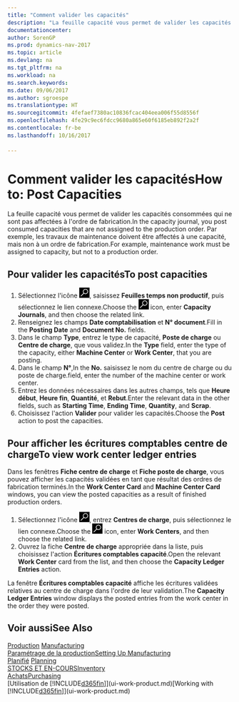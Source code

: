 ```yaml
---
title: "Comment valider les capacités"
description: "La feuille capacité vous permet de valider les capacités consommées qui ne sont pas affectées à l'ordre de fabrication. Par exemple, les travaux de maintenance doivent être affectés à une capacité, mais non à un ordre de fabrication."
documentationcenter: 
author: SorenGP
ms.prod: dynamics-nav-2017
ms.topic: article
ms.devlang: na
ms.tgt_pltfrm: na
ms.workload: na
ms.search.keywords: 
ms.date: 09/06/2017
ms.author: sgroespe
ms.translationtype: HT
ms.sourcegitcommit: 4fefaef7380ac10836fcac404eea006f55d8556f
ms.openlocfilehash: 4fe29c9ec6fdcc9680a865e60f6185eb892f2a2f
ms.contentlocale: fr-be
ms.lasthandoff: 10/16/2017

---
```

# <a name="how-to-post-capacities"></a><span data-ttu-id="69799-104">Comment valider les capacités</span><span class="sxs-lookup"><span data-stu-id="69799-104">How to: Post Capacities</span></span>
<span data-ttu-id="69799-105">La feuille capacité vous permet de valider les capacités consommées qui ne sont pas affectées à l'ordre de fabrication.</span><span class="sxs-lookup"><span data-stu-id="69799-105">In the capacity journal, you post consumed capacities that are not assigned to the production order.</span></span> <span data-ttu-id="69799-106">Par exemple, les travaux de maintenance doivent être affectés à une capacité, mais non à un ordre de fabrication.</span><span class="sxs-lookup"><span data-stu-id="69799-106">For example, maintenance work must be assigned to capacity, but not to a production order.</span></span>  

## <a name="to-post-capacities"></a><span data-ttu-id="69799-107">Pour valider les capacités</span><span class="sxs-lookup"><span data-stu-id="69799-107">To post capacities</span></span>  
1.  <span data-ttu-id="69799-108">Sélectionnez l'icône ![Page ou état pour la recherche](media/ui-search/search_small.png "Page ou état pour la recherche"), saisissez **Feuilles temps non productif**, puis sélectionnez le lien connexe.</span><span class="sxs-lookup"><span data-stu-id="69799-108">Choose the ![Search for Page or Report](media/ui-search/search_small.png "Search for Page or Report icon") icon, enter **Capacity Journals**, and then choose the related link.</span></span>  
2.  <span data-ttu-id="69799-109">Renseignez les champs **Date comptabilisation** et **N° document**.</span><span class="sxs-lookup"><span data-stu-id="69799-109">Fill in the **Posting Date** and **Document No.** fields.</span></span>  
3.  <span data-ttu-id="69799-110">Dans le champ **Type**, entrez le type de capacité, **Poste de charge** ou **Centre de charge**, que vous validez.</span><span class="sxs-lookup"><span data-stu-id="69799-110">In the **Type** field, enter the type of the capacity, either **Machine Center** or **Work Center**, that you are posting.</span></span>  
4.  <span data-ttu-id="69799-111">Dans le champ **N°**,</span><span class="sxs-lookup"><span data-stu-id="69799-111">In the **No.**</span></span> <span data-ttu-id="69799-112">saisissez le nom du centre de charge ou du poste de charge.</span><span class="sxs-lookup"><span data-stu-id="69799-112">field, enter the number of the machine center or work center.</span></span>  
5.  <span data-ttu-id="69799-113">Entrez les données nécessaires dans les autres champs, tels que **Heure début**, **Heure fin**, **Quantité**, et **Rebut**.</span><span class="sxs-lookup"><span data-stu-id="69799-113">Enter the relevant data in the other fields, such as **Starting Time**, **Ending Time**, **Quantity**, and **Scrap**.</span></span>  
6.  <span data-ttu-id="69799-114">Choisissez l'action **Valider** pour valider les capacités.</span><span class="sxs-lookup"><span data-stu-id="69799-114">Choose the **Post** action to post the capacities.</span></span>  

## <a name="to-view-work-center-ledger-entries"></a><span data-ttu-id="69799-115">Pour afficher les écritures comptables centre de charge</span><span class="sxs-lookup"><span data-stu-id="69799-115">To view work center ledger entries</span></span>  
<span data-ttu-id="69799-116">Dans les fenêtres **Fiche centre de charge** et **Fiche poste de charge**, vous pouvez afficher les capacités validées en tant que résultat des ordres de fabrication terminés.</span><span class="sxs-lookup"><span data-stu-id="69799-116">In the **Work Center Card** and **Machine Center Card** windows, you can view the posted capacities as a result of finished production orders.</span></span>    
1.  <span data-ttu-id="69799-117">Sélectionnez l'icône ![Page ou état pour la recherche](media/ui-search/search_small.png "Page ou état pour la recherche"), entrez **Centres de charge**, puis sélectionnez le lien connexe.</span><span class="sxs-lookup"><span data-stu-id="69799-117">Choose the ![Search for Page or Report](media/ui-search/search_small.png "Search for Page or Report icon") icon, enter **Work Centers**, and then choose the related link.</span></span>  
2.  <span data-ttu-id="69799-118">Ouvrez la fiche **Centre de charge** appropriée dans la liste, puis choisissez l'action **Écritures comptables capacité**.</span><span class="sxs-lookup"><span data-stu-id="69799-118">Open the relevant **Work Center** card from the list, and then choose the **Capacity Ledger Entries** action.</span></span>  

<span data-ttu-id="69799-119">La fenêtre **Écritures comptables capacité** affiche les écritures validées relatives au centre de charge dans l'ordre de leur validation.</span><span class="sxs-lookup"><span data-stu-id="69799-119">The **Capacity Ledger Entries** window displays the posted entries from the work center in the order they were posted.</span></span>   

## <a name="see-also"></a><span data-ttu-id="69799-120">Voir aussi</span><span class="sxs-lookup"><span data-stu-id="69799-120">See Also</span></span>  
<span data-ttu-id="69799-121">[Production](production-manage-manufacturing.md)  </span><span class="sxs-lookup"><span data-stu-id="69799-121">[Manufacturing](production-manage-manufacturing.md)  </span></span>  
[<span data-ttu-id="69799-122">Paramétrage de la production</span><span class="sxs-lookup"><span data-stu-id="69799-122">Setting Up Manufacturing</span></span>](production-configure-production-processes.md)  
<span data-ttu-id="69799-123">[Planifié](production-planning.md)    </span><span class="sxs-lookup"><span data-stu-id="69799-123">[Planning](production-planning.md)    </span></span>  
[<span data-ttu-id="69799-124">STOCKS ET EN-COURS</span><span class="sxs-lookup"><span data-stu-id="69799-124">Inventory</span></span>](inventory-manage-inventory.md)  
[<span data-ttu-id="69799-125">Achats</span><span class="sxs-lookup"><span data-stu-id="69799-125">Purchasing</span></span>](purchasing-manage-purchasing.md)  
<span data-ttu-id="69799-126">[Utilisation de [!INCLUDE[d365fin](includes/d365fin_md.md)]](ui-work-product.md)</span><span class="sxs-lookup"><span data-stu-id="69799-126">[Working with [!INCLUDE[d365fin](includes/d365fin_md.md)]](ui-work-product.md)</span></span>

